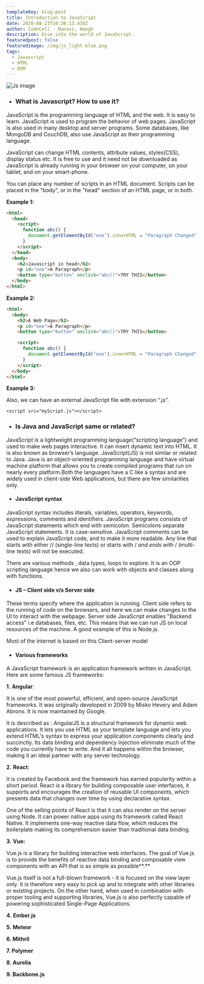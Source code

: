 ```yaml
---
templateKey: blog-post
title: Introduction to JavaScript
date: 2020-08-23T10:38:13.438Z
author: CodeCell - Manasi, Amogh
description: Dive into the world of JavaScript.
featuredpost: false
featuredimage: /img/js_light-blue.png
tags:
  - Javascript
  - HTML
  - DOM
---
```


![](/img/js.jpg "Js image")

- ### **What is Javascript? How to use it?**

JavaScript is the programming language of HTML and the web. It is easy to learn. JavaScript is used to program the behavior of web pages. JavaScript is also used in many desktop and server programs. Some databases, like MongoDB and CouchDB, also use JavaScript as their programming language.

JavaScript can change HTML contents, attribute values, styles(CSS), display status etc. It is free to use and it need not be downloaded as JavaScript is already running in your browser on your computer, on your tablet, and on your smart-phone.

You can place any number of scripts in an HTML document. Scripts can be placed in the "body", or in the "head" section of an HTML page, or in both.

**Example 1:**

```html
<html>
  <head>
    <script>
      function abc() {
        document.getElementById("one").innerHTML = "Paragraph Changed";
      }
    </script>
  </head>
  <body>
    <h2>Javascript in head</h2>
    <p id="one">A Paragraph</p>
    <button type="button" onclick="abc()">TRY THIS</button>
  </body>
</html>
```

**Example 2:**

```html
<html>
  <body>
    <h2>A Web Page</h2>
    <p id="one">A Paragraph</p>
    <button type="button" onclick="abc()">TRY THIS</button>

    <script>
      function abc() {
        document.getElementById("one").innerHTML = "Paragraph Changed";
      }
    </script>
  </body>
</html>
```

**Example 3:**

Also, we can have an external JavaScript file with extension “.js”.

```
<script src="myScript.js"></script>
```

- ### Is Java and JavaScript same or related?

JavaScript is a lightweight programming language(“scripting language”) and used to make web pages interactive. It can insert dynamic text into HTML. It is also known as browser’s language. JavaScript(JS) is not similar or related to Java. Java is an object-oriented programming language and have virtual machine platform that allows you to create compiled programs that run on nearly every platform.Both the languages have a C like a syntax and are widely used in client-side Web applications, but there are few similarities only.

- #### JavaScript syntax

JavaScript syntax includes literals, variables, operators, keywords, expressions, comments and identifiers. JavaScript programs consists of JavaScript statements which end with semicolon. Semicolons separate JavaScript statements. It is case-sensitive. JavaScript comments can be used to explain JavaScript code, and to make it more readable. Any line that starts with either // (single-line texts) or starts with / _and ends with_ / (multi-line texts) will not be executed.

There are various methods , data types, loops to explore. It is an OOP scripting language hence we also can work with objects and classes along with functions.

- #### JS – Client side v/s Server side

These terms specify where the application is running. Client side refers to the running of code on the browsers, and here we can make changes to the UI to interact with the webpage. Server side JavaScript enables "Backend access" i.e databases, files, etc. This means that we can run JS on local resources of the machine. A good example of this is Node.js.

Most of the internet is based on this Client-server model

- #### Various frameworks

A JavaScript framework is an application framework written in JavaScript.
Here are some famous JS frameworks:

**1.** **Angular**:

It is one of the most powerful, efficient, and open-source JavaScript frameworks. It was originally developed in 2009 by Misko Hevery and Adam Abrons. It is now maintained by Google.

It is described as : AngularJS is a structural framework for dynamic web applications. It lets you use HTML as your template language and lets you extend HTML's syntax to express your application components clearly and succinctly. Its data binding and dependency injection eliminate much of the code you currently have to write. And it all happens within the browser, making it an ideal partner with any server technology.

**2.** **React**:

It is created by Facebook and the framework has earned popularity within a short period. React is a library for building composable user interfaces, it supports and encourages the creation of reusable UI components, which presents data that changes over time by using declarative syntax.

One of the selling points of React is that it can also render on the server using Node. It can power native apps using its framework called React Native. It implements one-way reactive data flow, which reduces the boilerplate making its comprehension easier than traditional data binding.

**3.** **Vue:**

Vue.js is a library for building interactive web interfaces. The goal of Vue.js is to provide the benefits of reactive data binding and composable view components with an API that is as simple as possible**.**

Vue.js itself is not a full-blown framework - it is focused on the view layer only. It is therefore very easy to pick up and to integrate with other libraries or existing projects. On the other hand, when used in combination with proper tooling and supporting libraries, Vue.js is also perfectly capable of powering sophisticated Single-Page Applications.

**4.** **Ember.js**

**5.** **Meteor**

**6. Mithril**

**7. Polymer**

**8. Aurelia**

**9. Backbone.js**
